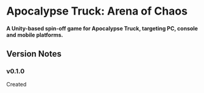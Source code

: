 # Apocalypse Truck: Arena of Chaos

#### A Unity-based spin-off game for Apocalypse Truck, targeting PC, console and mobile platforms.

## Version Notes

### v0.1.0
Created

